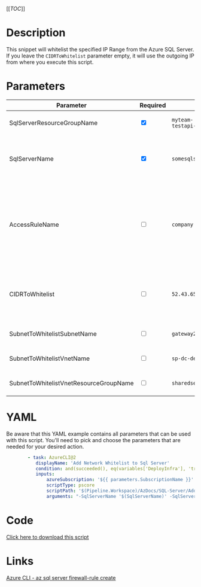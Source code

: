 [[_TOC_]]

# Description

This snippet will whitelist the specified IP Range from the Azure SQL Server. If you leave the `CIDRToWhitelist` parameter empty, it will use the outgoing IP from where you execute this script.

# Parameters

| Parameter                              | Required                        | Example Value                               | Description                                                                                                                                                                                                                               |
| -------------------------------------- | ------------------------------- | ------------------------------------------- | ----------------------------------------------------------------------------------------------------------------------------------------------------------------------------------------------------------------------------------------- |
| SqlServerResourceGroupName             | <input type="checkbox" checked> | `myteam-testapi-$(Release.EnvironmentName)` | The name of the resource group the SQL Server is in.                                                                                                                                                                                      |
| SqlServerName                          | <input type="checkbox" checked> | `somesqlserver$(Release.EnvironmentName)`   | The name for the SQL Server resource. It's recommended to use just alphanumerical characters without hyphens etc.                                                                                                                         |
| AccessRuleName                         | <input type="checkbox">         | `company hq`                                | You can override the name for this accessrule. If you leave this empty, the `CIDRToWhitelist` will be used for the naming (automatically). We recommend to leave this empty for ephemeral whitelists like Azure DevOps Hosted Agent ip's. |
| CIDRToWhitelist                        | <input type="checkbox">         | `52.43.65.123/32`                           | IP range in [CIDR](https://en.wikipedia.org/wiki/Classless_Inter-Domain_Routing) notation that should be whitelisted. If you leave this value empty, it will whitelist the machine's ip where you're running the script from.             |
| SubnetToWhitelistSubnetName            | <input type="checkbox">         | `gateway2-subnet`                           | The name of the subnet you want to get whitelisted.                                                                                                                                                                                       |
| SubnetToWhitelistVnetName              | <input type="checkbox">         | `sp-dc-dev-001-vnet`                        | The vnetname of the subnet you want to get whitelisted.                                                                                                                                                                                   |
| SubnetToWhitelistVnetResourceGroupName | <input type="checkbox">         | `sharedservices-rg`                         | The VnetResourceGroupName your Vnet resides in.                                                                                                                                                                                           |

# YAML

Be aware that this YAML example contains all parameters that can be used with this script. You'll need to pick and choose the parameters that are needed for your desired action.

```yaml
        - task: AzureCLI@2
           displayName: 'Add Network Whitelist to Sql Server'
           condition: and(succeeded(), eq(variables['DeployInfra'], 'true'))
           inputs:
               azureSubscription: '${{ parameters.SubscriptionName }}'
               scriptType: pscore
               scriptPath: '$(Pipeline.Workspace)/AzDocs/SQL-Server/Add-Network-Whitelist-to-Sql-Server.ps1'
               arguments: "-SqlServerName '$(SqlServerName)' -SqlServerResourceGroupName '$(SqlServerResourceGroupName)' -AccessRuleName '$(AccessRuleName)' -CIDRToWhitelist '$(CIDRToWhitelist)' -SubnetToWhitelistSubnetName '$(SubnetToWhitelistSubnetName)' -SubnetToWhitelistVnetName '$(SubnetToWhitelistVnetName)' -SubnetToWhitelistVnetResourceGroupName '$(SubnetToWhitelistVnetResourceGroupName)'"
```

# Code

[Click here to download this script](../../../../src/SQL-Server/Add-IP-Whitelist-to-Sql-Server.ps1)

# Links

[Azure CLI - az sql server firewall-rule create](https://docs.microsoft.com/en-us/cli/azure/sql/server/firewall-rule?view=azure-cli-latest#az_sql_server_firewall_rule_create)
